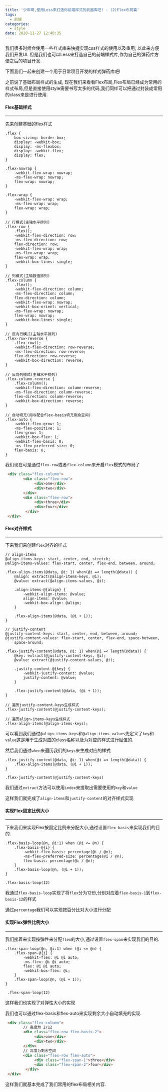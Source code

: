 ```yaml
---
title: '少年啊,使用Less来打造你前端样式的武器库吧! - (2)Flex布局篇'
tags:
  - 前端
categories:
  - style
date: 2020-11-27 12:40:35
---
```


我们很多时候会使用一些样式库来快捷实现css样式的使用以及重用, 以此来方便我们开发UI. 但是我们也可以Less来打造自己的前端样式库,作为自己的弹药库方便之后的项目开发.

下面我们一起来创建一个用于日常项目开发的样式弹药库吧!

之前说了基础布局样式的生成, 现在我们来看看Flex布局,Flex布局已经成为常用的样式布局,但是直接使用style需要书写太多的代码,我们同样可以把通过封装成常用的class来是进行使用.

#### Flex基础样式
---

先来创建基础的flex样式

``` less
.flex {
    box-sizing: border-box;
    display: -webkit-box;
    display: -ms-flexbox;
    display: -webkit-flex;
    display: flex;
}

.flex-nowrap {
    -webkit-flex-wrap: nowrap;
    -ms-flex-wrap: nowrap;
    flex-wrap: nowrap;
}

.flex-wrap {
    -webkit-flex-wrap: wrap;
    -ms-flex-wrap: wrap;
    flex-wrap: wrap;
}

// 行模式(主轴水平排列)
.flex-row {
    .flex();
    -webkit-flex-direction: row;
    -ms-flex-direction: row;
    flex-direction: row;
    -webkit-flex-wrap: wrap;
    -ms-flex-wrap: wrap;
    flex-wrap: wrap;
    -webkit-box-lines: single;
}

// 列模式(主轴数值排列)
.flex-column {
    .flex();
    -webkit-flex-direction: column;
    -ms-flex-direction: column;
    flex-direction: column;
    -webkit-flex-wrap: nowrap;
    -webkit-box-orient: vertical;
    -ms-flex-wrap: nowrap;
    flex-wrap: nowrap;
    -webkit-box-lines: single;
}

// 反向行模式(主轴水平排列)
.flex-row-reverse {
    .flex-row();
    -webkit-flex-direction: row-reverse;
    -ms-flex-direction: row-reverse;
    flex-direction: row-reverse;
    -webkit-box-direction: reverse;
}

// 反向列模式(主轴水平排列)
.flex-column-reverse {
    .flex-column();
    -webkit-flex-direction: column-reverse;
    -ms-flex-direction: column-reverse;
    flex-direction: column-reverse;
    -webkit-box-direction: reverse;
}

// 自动填充(用与配合flex-basis填充剩余空间)
.flex-auto {
    -webkit-flex-grow: 1;
    -ms-flex-positive: 1;
    flex-grow: 1;
    -webkit-box-flex: 1;
    -webkit-flex-basis: 0;
    -ms-flex-preferred-size: 0;
    flex-basis: 0;
}

```

我们现在可是通过`flex-row`或者`flex-column`来开启`flex`模式的布局了

```html
 <div class="flex-column">
        <div class="flex-row">
             <div>one</div>
           	 <div>two</div>
        </div>
        <div class="flex-row">
        	 <div>three</div>
           	 <div>four</div>
         </div>
 </div>
```

#### Flex对齐样式
---

下来我们来创建`flex`对齐的样式

```less
// align-items
@align-items-keys: start, center, end, stretch;
@align-items-values: flex-start, center, flex-end, between, around;

.flex-align-items(@data, @i: 1) when(@i =< length(@data)) {
    @align: extract(@align-items-keys, @i);
    @value: extract(@align-items-values, @i);

    .align-items-@{align} {
        -webkit-align-items: @value;
        align-items: @value;
        -webkit-box-align: @align;
    }

    .flex-align-items(@data, (@i + 1));
}

// justify-content
@justify-content-keys: start, center, end, between, around;
@justify-content-values: flex-start, center, flex-end, space-between,
    space-around;

.flex-justify-content(@data, @i: 1) when(@i =< length(@data)) {
    @key: extract(@justify-content-keys, @i);
    @value: extract(@justify-content-values, @i);

    .justify-content-@{key} {
        -webkit-justify-content: @value;
        justify-content: @value;
    }

    .flex-justify-content(@data, (@i + 1));
}

// 遍历justify-content-keys生成样式
.flex-justify-content(@justify-content-keys);

// 遍历align-items-keys生成样式
.flex-align-items(@align-items-keys);
```

可以看到我们通过`@align-items-keys`和`@align-items-values`先定义了`key`和`value`这是用于生成对应的class名称以及为对应的样式进行赋值的.

然后我们通过`when`来遍历我们的`keys`来生成对应的样式

```less
.flex-justify-content(@data, @i: 1) when(@i =< length(@data)) {
    .flex-align-items(@data, (@i + 1));
}

.flex-justify-content(@justify-content-keys)
```

我们通过`extract`方法可以使用`index`来提取出需要使用的`key`和`value`

这样我们就完成了`align-items`和`justify-content`的对齐样式实现

#### 实现Flex固定比例大小
---

下来我们来实现Flex按固定比例来分配大小,通过设置`flex-basis`来实现我们的目的.

```less
.flex-basis-loop(@n, @i:1) when (@i <= @n) {
    .flex-basis-@{i} {
        -webkit-flex-basis: percentage(@i / @n);
        -ms-flex-preferred-size: percentage(@i / @n);
        flex-basis: percentage(@i / @n);
    }
    .flex-basis-loop(@n, (@i + 1));
}

.flex-basis-loop(12)
```

我通过`flex-basis-loop`实现了将`flex`分为12份,分别对应着`flex-basis-1`到`flex-basis-12`的样式

通过`percentage`我们可以实现按百分比对大小进行分配

#### 实现Flex弹性比例大小
---

我们接着来实现按弹性来分配`flex`的大小,通过设置`flex-span`来实现我们的目的.

```less
.flex-span-loop(@n, @i:1) when (@i <= @n) {
    .flex-span-@{i} {
        -webkit-flex: @i @i auto;
        -ms-flex: @i @i auto;
        flex: @i @i auto;
        -webkit-box-flex: @i;
    }
    .flex-span-loop(@n, (@i + 1));
}

 .flex-span-loop(12)
```


这样我们也实现了对弹性大小的实现

我们也可以通过flex-basis和flex-auto来实现剩余大小自动填充的实现.

```html
 <div class="flex-column">
 		// 高度为 2/12
        <div class="flex-row flex-basis-2">
             <div>one</div>
           	 <div>two</div>
        </div>
        // 高度为剩余空间
        <div class="flex-row flex-auto">
        	 <div class="flex-span-1">three</div>
           	 <div class="flex-span-2">four</div>
         </div>
 </div>
```


这样我们就基本完成了我们常用的flex布局相关内容.






